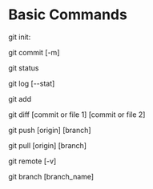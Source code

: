 # Basic Commands

git init:

git commit [-m]

git status

git log [--stat]

git add

git diff [commit or file 1] [commit or file 2]

git push [origin] [branch]

git pull [origin] [branch]

git remote [-v]

git branch [branch_name]